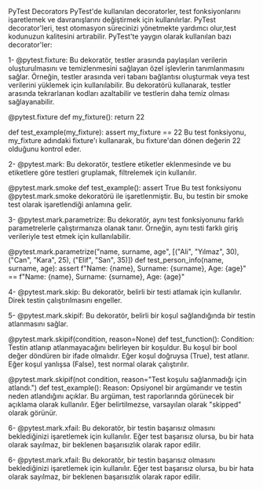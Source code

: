 PyTest Decorators
PyTest'de kullanılan decoratorler, test fonksiyonlarını işaretlemek ve davranışlarını değiştirmek için kullanılırlar.
PyTest decorator'leri, test otomasyon sürecinizi yönetmekte yardımcı olur,test kodunuzun kalitesini artırabilir.
PyTest'te yaygın olarak kullanılan bazı decorator'ler:

1- @pytest.fixture: Bu dekoratör, testler arasında paylaşılan verilerin oluşturulmasını ve temizlenmesini sağlayan özel işlevlerin tanımlanmasını sağlar.
 Örneğin, testler arasında veri tabanı bağlantısı oluşturmak veya test verilerini yüklemek için kullanılabilir.
 Bu dekoratörü kullanarak, testler arasında tekrarlanan kodları azaltabilir ve testlerin daha temiz olması sağlayanabilir.

  @pytest.fixture
  def my_fixture():
    return 22

  def test_example(my_fixture):
     assert my_fixture == 22
 Bu test fonksiyonu, my_fixture adındaki fixture'ı kullanarak, bu fixture'dan dönen değerin 22 olduğunu kontrol eder.

2- @pytest.mark: Bu dekoratör, testlere etiketler eklenmesinde ve bu etiketlere göre testleri gruplamak, filtrelemek için kullanılır. 
 
  @pytest.mark.smoke
  def test_example():
      assert True
  Bu test fonksiyonu @pytest.mark.smoke dekoratörü ile işaretlenmiştir. Bu, bu testin bir smoke test olarak işaretlendiği anlamına gelir. 

3- @pytest.mark.parametrize: Bu dekoratör, aynı test fonksiyonunu farklı parametrelerle çalıştırmanıza olanak tanır. 
  Örneğin, aynı testi farklı giriş verileriyle test etmek için kullanılabilir.

  @pytest.mark.parametrize("name, surname, age", [("Ali", "Yılmaz", 30), ("Can", "Kara", 25), ("Elif", "San", 35)])
  def test_person_info(name, surname, age):
    assert f"Name: {name}, Surname: {surname}, Age: {age}" == f"Name: {name}, Surname: {surname}, Age: {age}"

4- @pytest.mark.skip: Bu dekoratör, belirli bir testi atlamak için kullanılır. Direk testin çalıştırılmasını engeller.

5- @pytest.mark.skipif: Bu dekoratör, belirli bir koşul sağlandığında bir testin atlanmasını sağlar. 

  @pytest.mark.skipif(condition, reason=None)
  def test_function():
  Condition: Testin atlanıp atlanmayacağını belirleyen bir koşuldur. Bu koşul bir bool değer döndüren bir ifade olmalıdır. 
  Eğer koşul doğruysa (True), test atlanır. Eğer koşul yanlışsa (False), test normal olarak çalıştırılır.

  @pytest.mark.skipif(not condition, reason="Test koşulu sağlanmadığı için atlandı.")
  def test_example():
  Reason: Opsiyonel bir argümandır ve testin neden atlandığını açıklar. Bu argüman, test raporlarında görünecek bir açıklama olarak kullanılır. 
  Eğer belirtilmezse, varsayılan olarak "skipped" olarak görünür.

 6- @pytest.mark.xfail: Bu dekoratör, bir testin başarısız olmasını beklediğinizi işaretlemek için kullanılır. 
    Eğer test başarısız olursa, bu bir hata olarak sayılmaz, bir beklenen başarısızlık olarak rapor edilir.



6- @pytest.mark.xfail: Bu dekoratör, bir testin başarısız olmasını beklediğinizi işaretlemek için kullanılır. Eğer test başarısız olursa, bu bir hata olarak sayılmaz, bir beklenen başarısızlık olarak rapor edilir.

